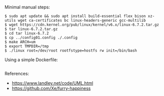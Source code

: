 Minimal manual steps:
```
$ sudo apt update && sudo apt install build-essential flex bison xz-utils wget ca-certificates bc linux-headers-generic gcc-multilib
$ wget https://cdn.kernel.org/pub/linux/kernel/v6.x/linux-6.7.2.tar.gz
$ tar linux-6.7.2.tar.gz
$ cd tar linux-6.7.2
$ cp ../config01.config ./.config
$ make ARCH=um
$ export TMPDIR=/tmp
$ ./linux root=/dev/root rootfstype=hostfs rw init=/bin/bash
```

Using a simple Dockerfile:
```
```

References:
- https://www.landley.net/code/UML.html
- https://github.com/Xe/furry-happiness